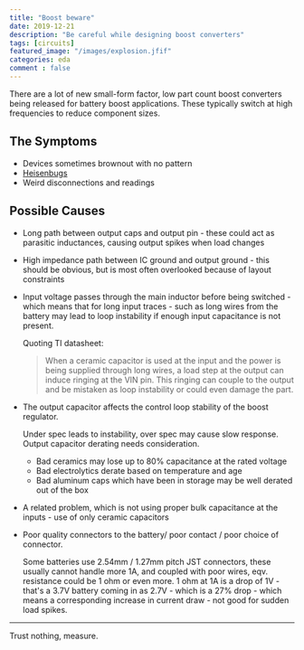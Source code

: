 ```yaml
---
title: "Boost beware"
date: 2019-12-21
description: "Be careful while designing boost converters"
tags: [circuits]
featured_image: "/images/explosion.jfif"
categories: eda
comment : false
---
```


There are a lot of new small-form factor, low part count boost converters being released for battery boost applications. These typically switch at high frequencies to reduce component sizes.

## The Symptoms

- Devices sometimes brownout with no pattern
- [Heisenbugs](https://en.wikipedia.org/wiki/Heisenbug)
- Weird disconnections and readings

## Possible Causes

- Long path between output caps and output pin - these could act as parasitic inductances, causing output spikes when load changes	

- High impedance path between IC ground and output ground - this should be obvious, but is most often overlooked because of layout constraints

- Input voltage passes through the main inductor before being switched - which means that for long input traces - such as long wires from the battery may lead to loop instability if enough input capacitance is not present.

  Quoting  TI datasheet:

    > When a ceramic capacitor is used at the input and the power is being supplied through long wires, a load step at the output can induce ringing at the VIN pin. This ringing can couple to the output and be mistaken as loop instability or could even damage the part. 

- The output capacitor affects the  control loop stability of the boost regulator. 
	
	Under spec leads to instability, over spec may cause slow response. 
	Output capacitor derating needs consideration.
	
	- Bad ceramics may lose up to 80% capacitance at the rated voltage 
	- Bad electrolytics derate based on temperature and age
  - Bad aluminum caps which have been in storage may be well derated out of the box


- A related problem, which is not using proper bulk capacitance at the inputs - 
	use of only ceramic capacitors

-  Poor quality connectors to the battery/ poor contact / poor choice of connector.
	
	Some batteries use 2.54mm / 1.27mm pitch JST connectors, these usually cannot handle more 1A, and coupled with poor wires, eqv. resistance could be 1 ohm or even more. 1 ohm at 1A is a drop of 1V - that's a 3.7V battery coming in as 2.7V - which is a 27% drop - which means a corresponding increase in current draw - not good for sudden load spikes.

-----------------------

Trust nothing, measure.